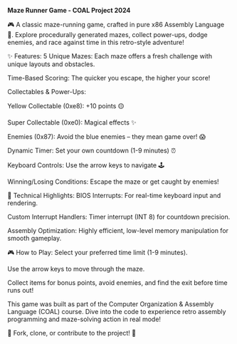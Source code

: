 **Maze Runner Game - COAL Project 2024**

🎮 A classic maze-running game, crafted in pure x86 Assembly Language 🚀. Explore procedurally generated mazes, collect power-ups, dodge enemies, and race against time in this retro-style adventure!

✨ Features:
5 Unique Mazes: Each maze offers a fresh challenge with unique layouts and obstacles.

Time-Based Scoring: The quicker you escape, the higher your score!

Collectables & Power-Ups:

Yellow Collectable (0xe8): +10 points 🟡

Super Collectable (0xe0): Magical effects ✨

Enemies (0x87): Avoid the blue enemies – they mean game over! 😱

Dynamic Timer: Set your own countdown (1-9 minutes) ⏰

Keyboard Controls: Use the arrow keys to navigate 🕹️

Winning/Losing Conditions: Escape the maze or get caught by enemies!

🔧 Technical Highlights:
BIOS Interrupts: For real-time keyboard input and rendering.

Custom Interrupt Handlers: Timer interrupt (INT 8) for countdown precision.

Assembly Optimization: Highly efficient, low-level memory manipulation for smooth gameplay.

🎮 How to Play:
Select your preferred time limit (1-9 minutes).

Use the arrow keys to move through the maze.

Collect items for bonus points, avoid enemies, and find the exit before time runs out!

This game was built as part of the Computer Organization & Assembly Language (COAL) course. Dive into the code to experience retro assembly programming and maze-solving action in real mode!

🚀 Fork, clone, or contribute to the project! 🌟
